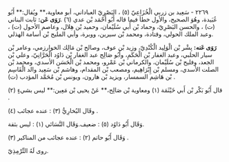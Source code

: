 ٢٢٦٩ - سَعِيد بن زربي الْخُزَاعِيّ (٥) ، البَصْرِيّ العباداني، أبو معاوية،** ويُقال:** أَبُو عُبَيدة، وهُوَ الصحيح، والأول خطأ فيما قاله أَبُو أَحْمَد بْن عدي (٦) .**رَوَى عَن:** ثابت البناني (ت) ، والحسن البَصْرِيّ، وحماد بْن أَبي سُلَيْمان، وحميد بْن هِلال، وعاصم الأحول (ت) ، وعبد الملك الحولي، وقتادة، ومحمد بْن سيرين، ووبرة، وأبي المليح بْن أسامة الهذلي.

**رَوَى عَنه:** بِشْر بْن الْوَلِيد الْكُنْدِيّ، وزيد بْن عوف، وصالح بْن مَالِك الخوارزمي، وعامر بْن سيار الحلبي، وعبد الغفار بْن الْحَكَمِ، وأَبُو صَالِح عبد الغفار بْن دَاوُد الْحَرَّانِيّ، وعلي بْن الجعد، وفليح بْن سُلَيْمان، والكرماني بْن عَمْرو، ومحمد بْن الْحَسَن الأسدي، ومحمد بْن الصلت الأسدي، ومسلم بْن إِبْرَاهِيم، ومصعب بْن المقدام، وهاشم بْن سَعِيد والد الْقَاسِم بْن هَاشِم السمسار، ويزيد بْن هارون، ويونس بْن مُحَمَّد المؤدب (ت) .

قال أَبُو بَكْر بْن أَبي خَيْثَمَة (١) ومعاوية بْن صَالِح،** عَنْ يحيى بْن مَعِين:** ليس بشيءٍ (٢) .

وقَال البُخارِيُّ (٣) : عنده عجائب (٤) .

وَقَال أَبُو دَاوُد (٥) : ضعيف.وَقَال النَّسَائي (١) : ليس بثقة.

وَقَال أَبُو حاتم (٢) : عنده عجائب من المناكير (٣) .

روى لَهُ التِّرْمِذِيّ.